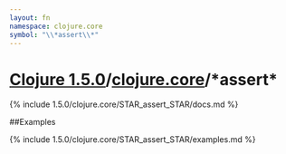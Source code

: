 ```yaml
---
layout: fn
namespace: clojure.core
symbol: "\\*assert\\*"
---
```


# [Clojure 1.5.0](../../)/[clojure.core](../)/\*assert\*

{% include 1.5.0/clojure.core/STAR_assert_STAR/docs.md %}

##Examples

{% include 1.5.0/clojure.core/STAR_assert_STAR/examples.md %}

